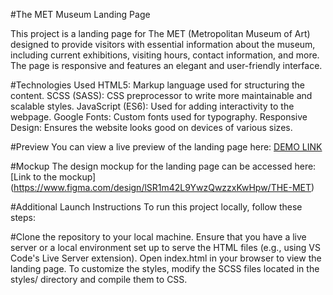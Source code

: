 #The MET Museum Landing Page

This project is a landing page for The MET (Metropolitan Museum of Art) designed to provide visitors with essential information about the museum, including current exhibitions, visiting hours, contact information, and more. The page is responsive and features an elegant and user-friendly interface.

#Technologies Used
HTML5: Markup language used for structuring the content.
SCSS (SASS): CSS preprocessor to write more maintainable and scalable styles.
JavaScript (ES6): Used for adding interactivity to the webpage.
Google Fonts: Custom fonts used for typography.
Responsive Design: Ensures the website looks good on devices of various sizes.

#Preview
You can view a live preview of the landing page here: [DEMO LINK](https://romano3git.github.io/met_landing_page/)

#Mockup
The design mockup for the landing page can be accessed here:[Link to the mockup] (https://www.figma.com/design/lSR1m42L9YwzQwzzxKwHpw/THE-MET)

#Additional Launch Instructions
To run this project locally, follow these steps:

#Clone the repository to your local machine.
Ensure that you have a live server or a local environment set up to serve the HTML files (e.g., using VS Code's Live Server extension).
Open index.html in your browser to view the landing page.
To customize the styles, modify the SCSS files located in the styles/ directory and compile them to CSS.

